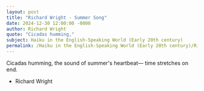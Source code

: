 ```yaml
---
layout: post
title: "Richard Wright - Summer Song"
date: 2024-12-30 12:00:00 -0000
author: Richard Wright
quote: "Cicadas humming,"
subject: Haiku in the English-Speaking World (Early 20th century)
permalink: /Haiku in the English-Speaking World (Early 20th century)/Richard Wright/Richard Wright - Summer Song
---
```


Cicadas humming,
the sound of summer's heartbeat—
time stretches on end.

- Richard Wright
